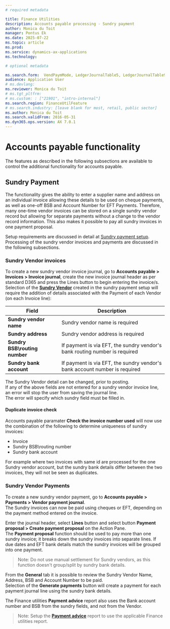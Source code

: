 ```yaml
---
# required metadata

title: Finance Utilities 
description: Accounts payable processing - Sundry payment
author: Monica du Toit
manager: Pontus Ek
ms.date: 2025-07-22
ms.topic: article
ms.prod: 
ms.service: dynamics-ax-applications
ms.technology: 

# optional metadata

ms.search.form:  VendPaymMode, LedgerJournalTable5, LedgerJournalTable9
audience: Application User
# ms.devlang: 
ms.reviewer: Monica du Toit
# ms.tgt_pltfrm: 
# ms.custom: : ["21901", "intro-internal"]
ms.search.region: FinanceUtilFeature
# ms.search.industry: [leave blank for most, retail, public sector]
ms.author: Monica du Toit
ms.search.validFrom: 2016-05-31
ms.dyn365.ops.version: AX 7.0.1
---
```


# Accounts payable functionality
The features as described in the following subsections are available to control the additional functionality for accounts payable.

## Sundry Payment

The functionality gives the ability to enter a supplier name and address on an individual invoice allowing these details to be used on cheque payments, as well as one-off BSB and Account Number for EFT Payments. Therefore, many one-time vendor invoices can be stored on a single sundry vendor record but allowing for separate payments without a change to the vendor record information.  This also makes it possible to pay all sundry invoices in one payment proposal.

Setup requirements are discussed in detail at [Sundry payment setup](../../Setup/ACCOUNTS-PAYABLE/Sundry-payment.md). <br>
Processing of the sundry vendor invoices and payments are discussed in the following subsections.

### Sundry Vendor invoices

To create a new sundry vendor invoice journal, go to **Accounts payable > Invoices > Invoice journal**, create the new invoice journal header as per standard D365 and press the Lines button to begin entering the invoice/s. Selection of the [**Sundry Vendor**](../../Setup/ACCOUNTS-PAYABLE/Sundry-payment.md#sundry-vendor) created in the sundry payment setup will require the addition of details associated with the Payment of each Vendor (on each Invoice line):

|    Field  |    Description   |
|-|-|
|  **Sundry vendor name** |  Sundry vendor name is required  |
|  **Sundry address** |  Sundry vendor address is required  |
|  **Sundry BSB\routing number** |  If payment is via EFT, the sundry vendor's bank routing number is required |
|  **Sundry bank account** |  If payment is via EFT, the sundry vendor's bank account number is required |

The Sundry Vendor detail can be changed, prior to posting. <br>
If any of the above fields are not entered for a sundry vendor invoice line, an error will stop the user from saving the journal line. <br>
The error will specify which sundry field must be filled in.

#### Duplicate invoice check

Accounts payable paramater **Check the invoice number used** will now use the combination of the following to determine uniqueness of sundry invoices:
- Invoice
- Sundry BSB\routing number
- Sundry bank account

For example where two invoices with same id are processed for the one Sundry vendor account, but the sundry bank details differ between the two invoices, they will not be seen as duplicates.


### Sundry Vendor Payments

To create a new sundry vendor payment, go to **Accounts payable > Payments > Vendor payment journal**. <br>
The Sundry invoices can now be paid using cheques or EFT, depending on the payment method entered on the invoice.

Enter the journal header, select **Lines** button and select button **Payment proposal > Create payment proposal** on the Action Pane. <br>
The **Payment proposal** function should be used to pay more than one sundry invoice; it breaks down the sundry invoices into separate lines. If due dates and EFT bank details match the sundry invoices will be grouped into one payment.
> Note: Do not use manual settlement for Sundry vendors, as this function doesn't group/split by sundry bank details.

From the **General** tab it is possible to review the Sundry Vendor Name, Address, BSB and Account Number to be paid. <br>
Selection of the **Generate payments** button will create a payment for each payment journal line using the sundry bank details. <br>

The Finance utilities **Payment advice** report also uses the Bank account number and BSB from the sundry fields, and not from the Vendor. <br>
> Note: Setup the [**Payment advice**](../../Setup/ACCOUNTS-PAYABLE/Vendor-payments.md#payment-advice-report) report to use the applicable Finance utilities report.
